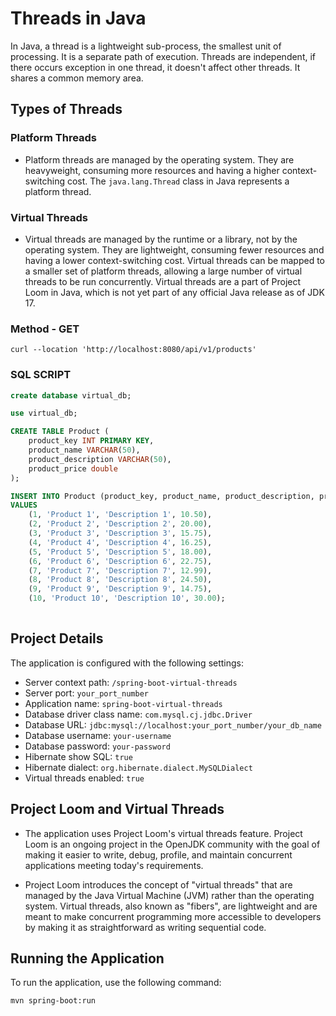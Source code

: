 # Threads in Java

In Java, a thread is a lightweight sub-process, the smallest unit of processing. It is a separate path of execution. Threads are independent, if there occurs exception in one thread, it doesn't affect other threads. It shares a common memory area.

## Types of Threads

### Platform Threads
- Platform threads are managed by the operating system. They are heavyweight, consuming more resources and having a higher context-switching cost. The `java.lang.Thread` class in Java represents a platform thread.

### Virtual Threads
- Virtual threads are managed by the runtime or a library, not by the operating system. They are lightweight, consuming fewer resources and having a lower context-switching cost. Virtual threads can be mapped to a smaller set of platform threads, allowing a large number of virtual threads to be run concurrently. Virtual threads are a part of Project Loom in Java, which is not yet part of any official Java release as of JDK 17.

### Method - GET
```
curl --location 'http://localhost:8080/api/v1/products'
```

### SQL SCRIPT

```sql
create database virtual_db; 

use virtual_db;

CREATE TABLE Product (
    product_key INT PRIMARY KEY,
    product_name VARCHAR(50),
    product_description VARCHAR(50),
    product_price double
);

INSERT INTO Product (product_key, product_name, product_description, product_price)
VALUES 
    (1, 'Product 1', 'Description 1', 10.50),
    (2, 'Product 2', 'Description 2', 20.00),
    (3, 'Product 3', 'Description 3', 15.75),
    (4, 'Product 4', 'Description 4', 16.25),
    (5, 'Product 5', 'Description 5', 18.00),
    (6, 'Product 6', 'Description 6', 22.75),
    (7, 'Product 7', 'Description 7', 12.99),
    (8, 'Product 8', 'Description 8', 24.50),
    (9, 'Product 9', 'Description 9', 14.75),
    (10, 'Product 10', 'Description 10', 30.00);
   
```
## Project Details

The application is configured with the following settings:

- Server context path: `/spring-boot-virtual-threads`
- Server port: `your_port_number`
- Application name: `spring-boot-virtual-threads`
- Database driver class name: `com.mysql.cj.jdbc.Driver`
- Database URL: `jdbc:mysql://localhost:your_port_number/your_db_name`
- Database username: `your-username`
- Database password: `your-password`
- Hibernate show SQL: `true`
- Hibernate dialect: `org.hibernate.dialect.MySQLDialect`
- Virtual threads enabled: `true`

## Project Loom and Virtual Threads

- The application uses Project Loom's virtual threads feature. Project Loom is an ongoing project in the OpenJDK community with the goal of making it easier to write, debug, profile, and maintain concurrent applications meeting today's requirements.

- Project Loom introduces the concept of "virtual threads" that are managed by the Java Virtual Machine (JVM) rather than the operating system. Virtual threads, also known as "fibers", are lightweight and are meant to make concurrent programming more accessible to developers by making it as straightforward as writing sequential code.

## Running the Application

To run the application, use the following command:

```bash
mvn spring-boot:run

